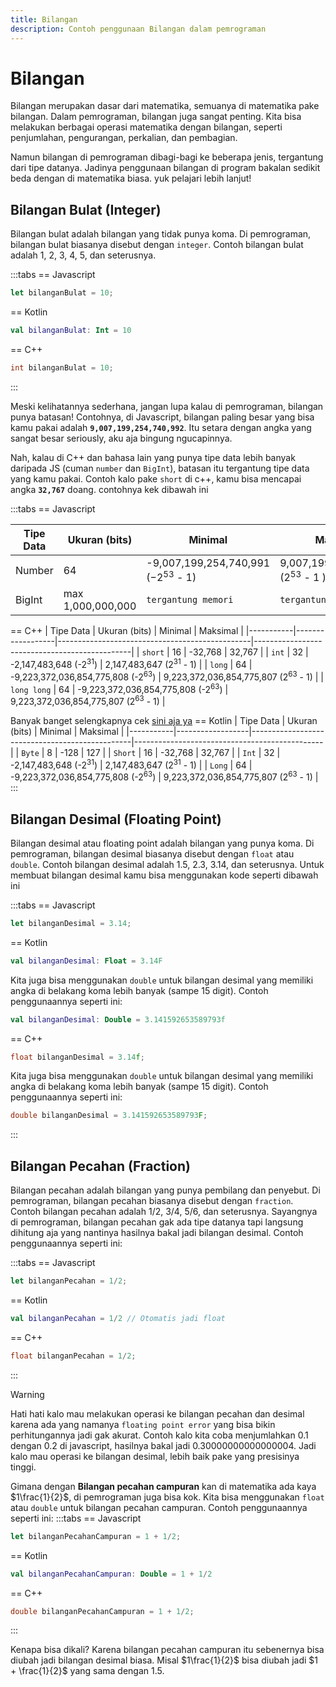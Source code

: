 ```yaml
---
title: Bilangan
description: Contoh penggunaan Bilangan dalam pemrograman 
---
```


# Bilangan 

Bilangan merupakan dasar dari matematika, semuanya di matematika pake bilangan. Dalam pemrograman, bilangan juga sangat penting. Kita bisa melakukan berbagai operasi matematika dengan bilangan, seperti penjumlahan, pengurangan, perkalian, dan pembagian.

Namun bilangan di pemrograman dibagi-bagi ke beberapa jenis, tergantung dari tipe datanya. Jadinya penggunaan bilangan di program bakalan sedikit beda dengan di matematika biasa. yuk pelajari lebih lanjut!

## Bilangan Bulat (Integer)

Bilangan bulat adalah bilangan yang tidak punya koma. Di pemrograman, bilangan bulat biasanya disebut dengan `integer`. Contoh bilangan bulat adalah 1, 2, 3, 4, 5, dan seterusnya.

:::tabs
== Javascript
```js
let bilanganBulat = 10;
```
== Kotlin
```kt
val bilanganBulat: Int = 10
```
== C++
```cpp
int bilanganBulat = 10;
```
:::

Meski kelihatannya sederhana, jangan lupa kalau di pemrograman, bilangan punya batasan! Contohnya, di Javascript, bilangan paling besar yang bisa kamu pakai adalah **`9,007,199,254,740,992`**. Itu setara dengan angka yang sangat besar seriously, aku aja bingung ngucapinnya.

Nah, kalau di C++ dan bahasa lain yang punya tipe data lebih banyak daripada JS (cuman `number` dan `BigInt`), batasan itu tergantung tipe data yang kamu pakai. Contoh kalo pake `short` di c++, kamu bisa mencapai angka **`32,767`** doang. contohnya kek dibawah ini

:::tabs
== Javascript

| Tipe Data | Ukuran (bits) | Minimal| Maksimal|
|-----------|------------------|---------------|----|
| Number    | 64               | -9,007,199,254,740,991<br /> (−2<sup>53</sup> - 1) | 9,007,199,254,740,992 <br /> (2<sup>53</sup> - 1 )  |
| BigInt    | max 1,000,000,000               | `tergantung memori` | `tergantung memori`  |
== C++
| Tipe Data | Ukuran (bits) | Minimal                                         | Maksimal                                      |
|-----------|------------------|------------------------------------------------|-----------------------------------------------|
| `short`     | 16               | -32,768                                       | 32,767                                        |
| `int`       | 32               | -2,147,483,648 (-2<sup>31</sup>)              | 2,147,483,647 (2<sup>31</sup> - 1)           |
| `long`      | 64               | -9,223,372,036,854,775,808 (-2<sup>63</sup>) | 9,223,372,036,854,775,807 (2<sup>63</sup> - 1) |
| `long long` | 64               | -9,223,372,036,854,775,808 (-2<sup>63</sup>) | 9,223,372,036,854,775,807 (2<sup>63</sup> - 1) |

Banyak banget selengkapnya cek [sini aja ya](https://learn.microsoft.com/en-us/cpp/c-language/cpp-integer-limits?view=msvc-170#limits-on-integer-constants)
== Kotlin
| Tipe Data | Ukuran (bits) | Minimal                                         | Maksimal                                      |
|-----------|------------------|------------------------------------------------|-----------------------------------------------|
| `Byte`      | 8                | -128                                           | 127                                           |
| `Short`     | 16               | -32,768                                       | 32,767                                        |
| `Int`       | 32               | -2,147,483,648 (-2<sup>31</sup>)              | 2,147,483,647 (2<sup>31</sup> - 1)           |
| `Long`      | 64               | -9,223,372,036,854,775,808 (-2<sup>63</sup>) | 9,223,372,036,854,775,807 (2<sup>63</sup> - 1) |
:::

## Bilangan Desimal (Floating Point)

Bilangan desimal atau floating point adalah bilangan yang punya koma. Di pemrograman, bilangan desimal biasanya disebut dengan `float` atau `double`. Contoh bilangan desimal adalah 1.5, 2.3, 3.14, dan seterusnya. Untuk membuat bilangan desimal kamu bisa menggunakan kode seperti dibawah ini

:::tabs
== Javascript
```js
let bilanganDesimal = 3.14;
```
== Kotlin
```kt
val bilanganDesimal: Float = 3.14F
```
Kita juga bisa menggunakan `double` untuk bilangan desimal yang memiliki angka di belakang koma lebih banyak (sampe 15 digit). Contoh penggunaannya seperti ini:
```kt
val bilanganDesimal: Double = 3.141592653589793f
```
== C++
```cpp
float bilanganDesimal = 3.14f;
```
Kita juga bisa menggunakan `double` untuk bilangan desimal yang memiliki angka di belakang koma lebih banyak (sampe 15 digit). Contoh penggunaannya seperti ini:
```cpp
double bilanganDesimal = 3.141592653589793F;
```
:::


## Bilangan Pecahan (Fraction)

Bilangan pecahan adalah bilangan yang punya pembilang dan penyebut. Di pemrograman, bilangan pecahan biasanya disebut dengan `fraction`. Contoh bilangan pecahan adalah 1/2, 3/4, 5/6, dan seterusnya. Sayangnya di pemrograman, bilangan pecahan gak ada tipe datanya tapi langsung dihitung aja yang nantinya hasilnya bakal jadi bilangan desimal. Contoh penggunaannya seperti ini:

:::tabs
== Javascript
```js
let bilanganPecahan = 1/2;
```
== Kotlin
```kt
val bilanganPecahan = 1/2 // Otomatis jadi float
```
== C++
```cpp
float bilanganPecahan = 1/2;
```
:::

> [!WARNING]  
> Hati hati kalo mau melakukan operasi ke bilangan pecahan dan desimal karena ada yang namanya `floating point error` yang bisa bikin perhitungannya jadi gak akurat. Contoh kalo kita coba menjumlahkan 0.1 dengan 0.2 di javascript, hasilnya bakal jadi 0.30000000000000004. Jadi kalo mau operasi ke bilangan desimal, lebih baik pake yang presisinya tinggi.

Gimana dengan **Bilangan pecahan campuran** kan di matematika ada kaya $1\frac{1}{2}$, di pemrograman juga bisa kok. Kita bisa menggunakan `float` atau `double` untuk bilangan pecahan campuran. Contoh penggunaannya seperti ini:
:::tabs
== Javascript
```js
let bilanganPecahanCampuran = 1 + 1/2;
```
== Kotlin
```kt
val bilanganPecahanCampuran: Double = 1 + 1/2
```
== C++
```cpp
double bilanganPecahanCampuran = 1 + 1/2;
```
:::

Kenapa bisa dikali? Karena bilangan pecahan campuran itu sebenernya bisa diubah jadi bilangan desimal biasa. Misal $1\frac{1}{2}$ bisa diubah jadi $1 + \frac{1}{2}$ yang sama dengan $1.5$.
